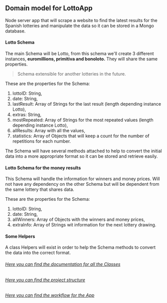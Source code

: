 ## Domain model for LottoApp

Node server app that will scrape a website to find the latest results for the Spanish lotteries and manipulate the data so it can be stored in a Mongo database.

#### Lotto Schema

The main Schema will be Lotto, from this schema we'll create 3 different instances, **euromillions, primitiva and bonoloto.** They will share the same properties.

> Schema extensible for another lotteries in the future.

These are the properties for the Schema:
  1. lottoID: String,
  1. date: String,
  1. lastResult: Array of Strings for the last result (length depending instance Lotto),
  1. extras: String,
  1. mostRepeated: Array of Strings for the most repeated values (length depending instance Lotto),
  1. allResults: Array with all the values,
  1. statistics: Array of Objects that will keep a count for the number of repetitions for each number.

The Schema will have several methods attached to help to convert the initial data into a more appropriate format so it can be stored and retrieve easily.


#### Lotto Schema for the money results

This Schema will handle the information for winners and money prices. Will not have any dependency on the other Schema but will be dependent from the same lottery that shares data.

These are the properties for the Schema:
  1. lottoID: String,
  1. date: String,
  1. allWinners: Array of Objects with the winners and money prices,
  1. extraInfo: Array of Strings wit information for the next lottery drawing.

#### Some Helpers

A class Helpers will exist in order to help the Schema methods to convert the data into the correct format.

###### [Here you can find the documentation for all the  Classes](https://github.com/byverdu/lottoApp-backEnd/tree/development/docs/api.md)

###### [Here you can find the project structure](https://github.com/byverdu/lottoApp-backEnd/tree/development/docs/structure.md)

###### [Here you can find the workflow for the App](https://github.com/byverdu/lottoApp-backEnd/tree/development/docs/workflow.md)
